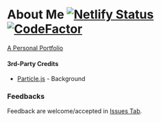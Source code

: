 # About Me [![Netlify Status](https://api.netlify.com/api/v1/badges/6ed1b6c7-d083-4284-aed9-ef8f9b2df98e/deploy-status)](https://app.netlify.com/sites/jhdcruz/deploys) [![CodeFactor](https://www.codefactor.io/repository/github/jhdcruz/jhdcruz.github.io/badge)](https://www.codefactor.io/repository/github/jhdcruz/jhdcruz.github.io)

[A Personal Portfolio](https://jhdcruz.github.io/)

#### 3rd-Party Credits
 - [Particle.js](https://github.com/VincentGarreau/particles.js/blob/master/LICENSE.md) - Background

### Feedbacks
Feedback are welcome/accepted in [Issues Tab](https://github.com/jhdcruz/jhdcruz.github.io/issues).
